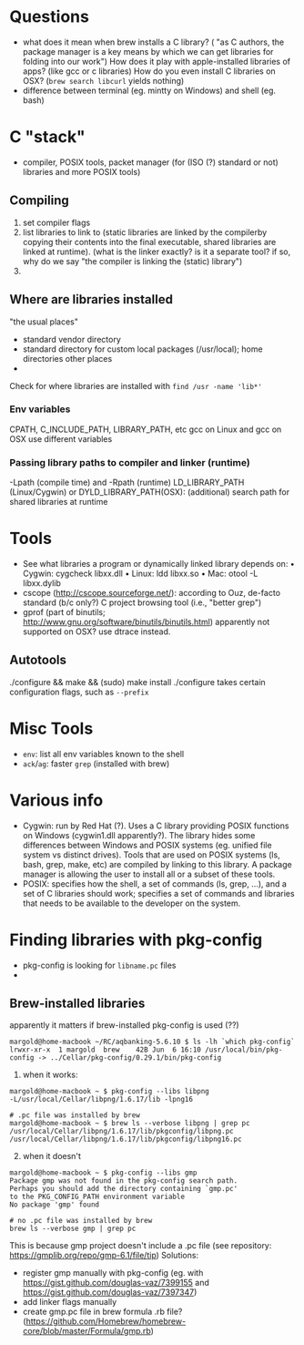 # Questions
- what does it mean when brew installs a C library? ( "as C authors, the package manager is a key means by which we can get libraries for folding into our work") How does it play with apple-installed libraries of apps? (like gcc or c libraries) How do you even install C libraries on OSX? (`brew search libcurl` yields nothing)
- difference between terminal (eg. mintty on Windows) and shell (eg. bash)

# C "stack"
- compiler, POSIX tools, packet manager (for (ISO (?) standard or not) libraries and more POSIX tools)

## Compiling
1. set compiler flags
2. list libraries to link to (static libraries are linked by the compilerby copying their contents into the final executable, shared libraries are linked at runtime). (what is the linker exactly? is it a separate tool? if so, why do we say "the compiler is linking the (static) library")
3.

## Where are libraries installed
"the usual places"
- standard vendor directory
- standard directory for custom local packages (/usr/local); home directories
other places
-
Check for where libraries are installed with `find /usr -name 'lib*'`

### Env variables
CPATH, C_INCLUDE_PATH, LIBRARY_PATH, etc
gcc on Linux and gcc on OSX use different variables

### Passing library paths to compiler and linker (runtime)
-Lpath (compile time) and -Rpath (runtime)
LD_LIBRARY_PATH (Linux/Cygwin) or DYLD_LIBRARY_PATH(OSX): (additional) search path for shared libraries at runtime

# Tools
- See what libraries a program or dynamically linked library depends on:
• Cygwin: cygcheck libxx.dll
• Linux: ldd libxx.so
• Mac: otool -L libxx.dylib
- cscope (http://cscope.sourceforge.net/): according to Ouz, de-facto standard (b/c only?) C project browsing tool (i.e., "better grep")
- gprof (part of binutils; http://www.gnu.org/software/binutils/binutils.html) apparently not supported on OSX? use dtrace instead.

## Autotools
./configure && make && (sudo) make install
./configure takes certain configuration flags, such as `--prefix`

# Misc Tools
- `env`: list all env variables known to the shell
- `ack`/`ag`: faster `grep` (installed with brew)

# Various info
- Cygwin: run by Red Hat (?). Uses a C library providing POSIX functions on Windows (cygwin1.dll apparently?). The library hides some differences between Windows and POSIX systems (eg. unified file system vs distinct drives). Tools that are used on POSIX systems (ls, bash, grep, make, etc) are compiled by linking to this library. A package manager is allowing the user to install all or a subset of these tools.
- POSIX: specifies how the shell, a set of commands (ls, grep, ...), and a set of C libraries should work; specifies a set of commands and libraries that needs to be available to the developer on the system.

# Finding libraries with pkg-config
- pkg-config is looking for `libname.pc` files
-
## Brew-installed libraries
apparently it matters if brew-installed pkg-config is used (??)
```
margold@home-macbook ~/RC/aqbanking-5.6.10 $ ls -lh `which pkg-config`
lrwxr-xr-x  1 margold  brew    42B Jun  6 16:10 /usr/local/bin/pkg-config -> ../Cellar/pkg-config/0.29.1/bin/pkg-config
```

1. when it works:
```
margold@home-macbook ~ $ pkg-config --libs libpng
-L/usr/local/Cellar/libpng/1.6.17/lib -lpng16

# .pc file was installed by brew
margold@home-macbook ~ $ brew ls --verbose libpng | grep pc
/usr/local/Cellar/libpng/1.6.17/lib/pkgconfig/libpng.pc
/usr/local/Cellar/libpng/1.6.17/lib/pkgconfig/libpng16.pc
```

2. when it doesn't
```
margold@home-macbook ~ $ pkg-config --libs gmp
Package gmp was not found in the pkg-config search path.
Perhaps you should add the directory containing `gmp.pc'
to the PKG_CONFIG_PATH environment variable
No package 'gmp' found

# no .pc file was installed by brew
brew ls --verbose gmp | grep pc
```
This is because gmp project doesn't include a .pc file (see repository: https://gmplib.org/repo/gmp-6.1/file/tip)
Solutions:
- register gmp manually with pkg-config (eg. with https://gist.github.com/douglas-vaz/7399155 and https://gist.github.com/douglas-vaz/7397347)
- add linker flags manually
- create gmp.pc file in brew formula .rb file? (https://github.com/Homebrew/homebrew-core/blob/master/Formula/gmp.rb)
